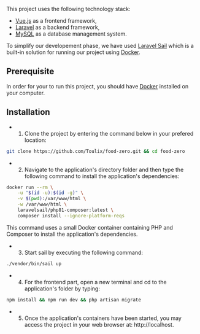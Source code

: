 This project uses the following technology stack:

-   [Vue.js](https://vuejs.org/as) as a frontend framework,
-   [Laravel](https://laravel.com/) as a backend framework,
-   [MySQL](https://www.mysql.com/fr/) as a database management system.

To simplify our developement phase, we have used [Laravel Sail](https://laravel.com/docs/9.x/sail) which is a built-in solution for running our project using [Docker](https://www.docker.com/).

## Prerequisite

In order for your to run this project, you should have [Docker](https://www.docker.com/) installed on your computer.

## Installation

-   1. Clone the project by entering the command below in your
       prefered location:

```sh
git clone https://github.com/Toulix/food-zero.git && cd food-zero
```

-   2. Navigate to the application's directory folder and then type the following command to install the application's dependencies:

```sh
docker run --rm \
    -u "$(id -u):$(id -g)" \
    -v $(pwd):/var/www/html \
    -w /var/www/html \
    laravelsail/php81-composer:latest \
    composer install --ignore-platform-reqs
```

This command uses a small Docker container containing PHP and Composer to install the application's dependencies.

-   3. Start sail by executing the following command:

```sh
./vendor/bin/sail up
```

-   4. For the frontend part, open a new terminal and cd to the application's folder
       by typing:

```sh
npm install && npm run dev && php artisan migrate
```

-   5. Once the application's containers have been started, you may access the project in your web browser at: http://localhost.
